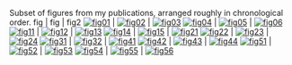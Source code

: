 

Subset of figures from my publications, arranged roughly in chronological order.
fig | fig | fig2
[![fig01](../assets/thumbnails/thumbnails/01.jpg)](../assets/thumbnails/fullsize/01.jpg) | [![fig02](../assets/thumbnails/thumbnails/02.jpg)](../assets/thumbnails/fullsize/02.jpg) | [![fig03](../assets/thumbnails/thumbnails/03.jpg)](../assets/thumbnails/fullsize/03.jpg)
[![fig04](../assets/thumbnails/thumbnails/04.jpg)](../assets/thumbnails/fullsize/04.jpg) | [![fig05](../assets/thumbnails/thumbnails/05.jpg)](../assets/thumbnails/fullsize/05.jpg) | [![fig06](../assets/thumbnails/thumbnails/06.jpg)](../assets/thumbnails/fullsize/06.jpg)
[![fig11](../assets/thumbnails/thumbnails/11.jpg)](../assets/thumbnails/fullsize/11.jpg) | [![fig12](../assets/thumbnails/thumbnails/12.jpg)](../assets/thumbnails/fullsize/12.jpg) | [![fig13](../assets/thumbnails/thumbnails/13.jpg)](../assets/thumbnails/fullsize/13.jpg)
[![fig14](../assets/thumbnails/thumbnails/14.jpg)](../assets/thumbnails/fullsize/14.jpg) | [![fig15](../assets/thumbnails/thumbnails/15.jpg)](../assets/thumbnails/fullsize/15.jpg) | [![fig21](../assets/thumbnails/thumbnails/21.jpg)](../assets/thumbnails/fullsize/21.jpg)
[![fig22](../assets/thumbnails/thumbnails/22.jpg)](../assets/thumbnails/fullsize/22.jpg) | [![fig23](../assets/thumbnails/thumbnails/23.jpg)](../assets/thumbnails/fullsize/23.jpg) | [![fig24](../assets/thumbnails/thumbnails/24.jpg)](../assets/thumbnails/fullsize/24.jpg)
[![fig31](../assets/thumbnails/thumbnails/31.jpg)](../assets/thumbnails/fullsize/31.jpg) | [![fig32](../assets/thumbnails/thumbnails/32.jpg)](../assets/thumbnails/fullsize/32.jpg) | [![fig41](../assets/thumbnails/thumbnails/41.jpg)](../assets/thumbnails/fullsize/41.jpg)
[![fig42](../assets/thumbnails/thumbnails/42.jpg)](../assets/thumbnails/fullsize/42.jpg) | [![fig43](../assets/thumbnails/thumbnails/43.jpg)](../assets/thumbnails/fullsize/43.jpg) | [![fig44](../assets/thumbnails/thumbnails/44.jpg)](../assets/thumbnails/fullsize/44.jpg)
[![fig51](../assets/thumbnails/thumbnails/51.jpg)](../assets/thumbnails/fullsize/51.jpg) | [![fig52](../assets/thumbnails/thumbnails/52.jpg)](../assets/thumbnails/fullsize/52.jpg) | [![fig53](../assets/thumbnails/thumbnails/53.jpg)](../assets/thumbnails/fullsize/53.jpg)
[![fig54](../assets/thumbnails/thumbnails/54.jpg)](../assets/thumbnails/fullsize/54.jpg) | [![fig55](../assets/thumbnails/thumbnails/55.jpg)](../assets/thumbnails/fullsize/55.jpg) | [![fig56](../assets/thumbnails/thumbnails/56.jpg)](../assets/thumbnails/fullsize/56.jpg)
